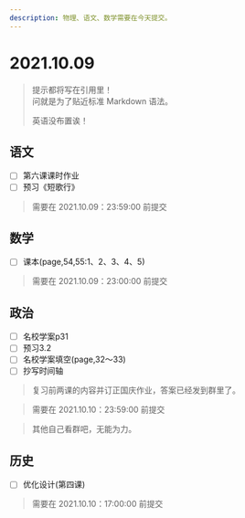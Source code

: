 ```yaml
---
description: 物理、语文、数学需要在今天提交。
---
```


# 2021.10.09

> 提示都将写在引用里！\
> 问就是为了贴近标准 Markdown 语法。
> 
> 英语没布置诶！

## 语文

* [ ] 第六课课时作业
* [ ] 预习《短歌行》

> 需要在 2021.10.09：23:59:00 前提交

## 数学

* [ ] 课本(page,54,55:1、2、3、4、5)

> 需要在 2021.10.09：23:00:00 前提交

## 政治

* [ ] 名校学案p31
* [ ] 预习3.2
* [ ] 名校学案填空(page,32～33)
* [ ] 抄写时间轴

> 复习前两课的内容并订正国庆作业，答案已经发到群里了。

> 需要在 2021.10.10：23:59:00 前提交

> 其他自己看群吧，无能为力。

## 历史

* [ ] 优化设计(第四课)

> 需要在 2021.10.10：17:00:00 前提交